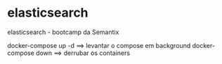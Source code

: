 # elasticsearch
elasticsearch - bootcamp da Semantix

docker-compose up -d ==> levantar o compose em background
docker-compose down ==> derrubar os containers

